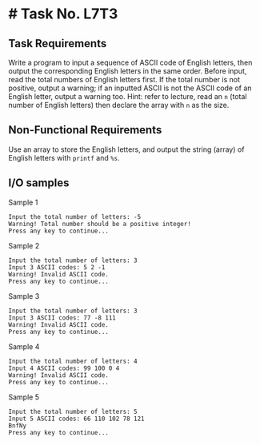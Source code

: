 # # Task No. L7T3

## Task Requirements
Write a program to input a sequence of ASCII code of English letters, then output the corresponding English letters in the same order. Before input, read the total numbers of English letters first. If the total number is not positive, output a warning; if an inputted ASCII is not the ASCII code of an English letter, output a warning too.
Hint: refer to lecture, read an `n` (total number of English letters) then declare the array with `n` as the size.

## Non-Functional Requirements

Use an array to store the English letters, and output the string (array) of English letters with `printf` and `%s`.

## I/O samples

Sample 1
```
Input the total number of letters: -5
Warning! Total number should be a positive integer!
Press any key to continue...
```

Sample 2
```
Input the total number of letters: 3
Input 3 ASCII codes: 5 2 -1
Warning! Invalid ASCII code.
Press any key to continue...
```

Sample 3
```
Input the total number of letters: 3
Input 3 ASCII codes: 77 -8 111
Warning! Invalid ASCII code.
Press any key to continue...
```

Sample 4
```
Input the total number of letters: 4
Input 4 ASCII codes: 99 100 0 4
Warning! Invalid ASCII code.
Press any key to continue...
```

Sample 5
```
Input the total number of letters: 5
Input 5 ASCII codes: 66 110 102 78 121
BnfNy
Press any key to continue...
```
